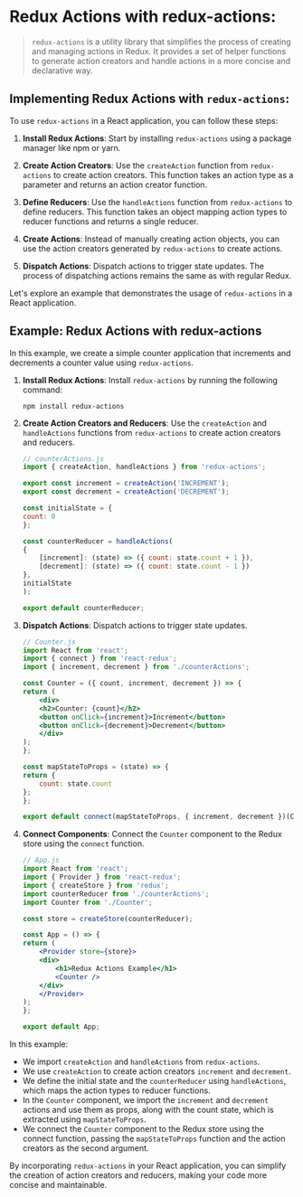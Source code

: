 # Redux Actions with redux-actions:

> `redux-actions` is a utility library that simplifies the process of creating and managing actions in Redux. It provides a set of helper functions to generate action creators and handle actions in a more concise and declarative way.

## Implementing Redux Actions with `redux-actions`:

To use `redux-actions` in a React application, you can follow these steps:

1. **Install Redux Actions**: Start by installing `redux-actions` using a package manager like npm or yarn.

2. **Create Action Creators**: Use the `createAction` function from `redux-actions` to create action creators. This function takes an action type as a parameter and returns an action creator function.

3. **Define Reducers**: Use the `handleActions` function from `redux-actions` to define reducers. This function takes an object mapping action types to reducer functions and returns a single reducer.

4. **Create Actions**: Instead of manually creating action objects, you can use the action creators generated by `redux-actions` to create actions.

5. **Dispatch Actions**: Dispatch actions to trigger state updates. The process of dispatching actions remains the same as with regular Redux.

Let's explore an example that demonstrates the usage of `redux-actions` in a React application.

## Example: Redux Actions with redux-actions

In this example, we create a simple counter application that increments and decrements a counter value using `redux-actions`.

1. **Install Redux Actions**: Install `redux-actions` by running the following command:
    ```
    npm install redux-actions
    ```

2. **Create Action Creators and Reducers**: Use the `createAction` and `handleActions` functions from `redux-actions` to create action creators and reducers.
    ```jsx
    // counterActions.js
    import { createAction, handleActions } from 'redux-actions';

    export const increment = createAction('INCREMENT');
    export const decrement = createAction('DECREMENT');

    const initialState = {
    count: 0
    };

    const counterReducer = handleActions(
    {
        [increment]: (state) => ({ count: state.count + 1 }),
        [decrement]: (state) => ({ count: state.count - 1 })
    },
    initialState
    );

    export default counterReducer;
    ```

3. **Dispatch Actions**: Dispatch actions to trigger state updates.
    ```jsx
    // Counter.js
    import React from 'react';
    import { connect } from 'react-redux';
    import { increment, decrement } from './counterActions';

    const Counter = ({ count, increment, decrement }) => {
    return (
        <div>
        <h2>Counter: {count}</h2>
        <button onClick={increment}>Increment</button>
        <button onClick={decrement}>Decrement</button>
        </div>
    );
    };

    const mapStateToProps = (state) => {
    return {
        count: state.count
    };
    };

    export default connect(mapStateToProps, { increment, decrement })(Counter);
    ```

4. **Connect Components**: Connect the `Counter` component to the Redux store using the `connect` function.
    ```jsx
    // App.js
    import React from 'react';
    import { Provider } from 'react-redux';
    import { createStore } from 'redux';
    import counterReducer from './counterActions';
    import Counter from './Counter';

    const store = createStore(counterReducer);

    const App = () => {
    return (
        <Provider store={store}>
        <div>
            <h1>Redux Actions Example</h1>
            <Counter />
        </div>
        </Provider>
    );
    };

    export default App;
    ```

In this example:

* We import `createAction` and `handleActions` from `redux-actions`.
* We use `createAction` to create action creators `increment` and `decrement`.
* We define the initial state and the `counterReducer` using `handleActions`, which maps the action types to reducer functions.
* In the `Counter` component, we import the `increment` and `decrement` actions and use them as props, along with the count state, which is extracted using `mapStateToProps`.
* We connect the `Counter` component to the Redux store using the connect function, passing the `mapStateToProps` function and the action creators as the second argument.

By incorporating `redux-actions` in your React application, you can simplify the creation of action creators and reducers, making your code more concise and maintainable.